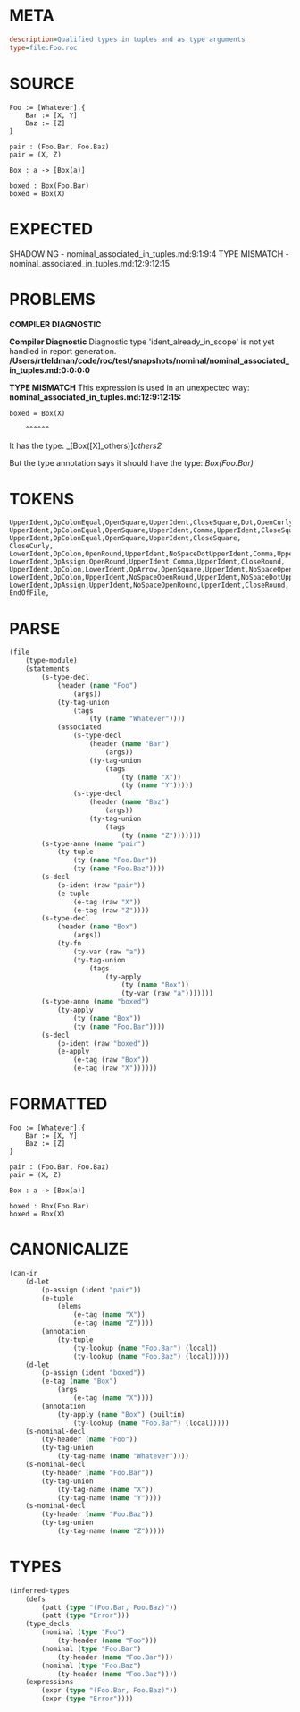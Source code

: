 # META
~~~ini
description=Qualified types in tuples and as type arguments
type=file:Foo.roc
~~~
# SOURCE
~~~roc
Foo := [Whatever].{
    Bar := [X, Y]
    Baz := [Z]
}

pair : (Foo.Bar, Foo.Baz)
pair = (X, Z)

Box : a -> [Box(a)]

boxed : Box(Foo.Bar)
boxed = Box(X)
~~~
# EXPECTED
SHADOWING - nominal_associated_in_tuples.md:9:1:9:4
TYPE MISMATCH - nominal_associated_in_tuples.md:12:9:12:15
# PROBLEMS
**COMPILER DIAGNOSTIC**

**Compiler Diagnostic**
Diagnostic type 'ident_already_in_scope' is not yet handled in report generation.
**/Users/rtfeldman/code/roc/test/snapshots/nominal/nominal_associated_in_tuples.md:0:0:0:0**

**TYPE MISMATCH**
This expression is used in an unexpected way:
**nominal_associated_in_tuples.md:12:9:12:15:**
```roc
boxed = Box(X)
```
        ^^^^^^

It has the type:
    _[Box([X]_others)]_others2_

But the type annotation says it should have the type:
    _Box(Foo.Bar)_

# TOKENS
~~~zig
UpperIdent,OpColonEqual,OpenSquare,UpperIdent,CloseSquare,Dot,OpenCurly,
UpperIdent,OpColonEqual,OpenSquare,UpperIdent,Comma,UpperIdent,CloseSquare,
UpperIdent,OpColonEqual,OpenSquare,UpperIdent,CloseSquare,
CloseCurly,
LowerIdent,OpColon,OpenRound,UpperIdent,NoSpaceDotUpperIdent,Comma,UpperIdent,NoSpaceDotUpperIdent,CloseRound,
LowerIdent,OpAssign,OpenRound,UpperIdent,Comma,UpperIdent,CloseRound,
UpperIdent,OpColon,LowerIdent,OpArrow,OpenSquare,UpperIdent,NoSpaceOpenRound,LowerIdent,CloseRound,CloseSquare,
LowerIdent,OpColon,UpperIdent,NoSpaceOpenRound,UpperIdent,NoSpaceDotUpperIdent,CloseRound,
LowerIdent,OpAssign,UpperIdent,NoSpaceOpenRound,UpperIdent,CloseRound,
EndOfFile,
~~~
# PARSE
~~~clojure
(file
	(type-module)
	(statements
		(s-type-decl
			(header (name "Foo")
				(args))
			(ty-tag-union
				(tags
					(ty (name "Whatever"))))
			(associated
				(s-type-decl
					(header (name "Bar")
						(args))
					(ty-tag-union
						(tags
							(ty (name "X"))
							(ty (name "Y")))))
				(s-type-decl
					(header (name "Baz")
						(args))
					(ty-tag-union
						(tags
							(ty (name "Z")))))))
		(s-type-anno (name "pair")
			(ty-tuple
				(ty (name "Foo.Bar"))
				(ty (name "Foo.Baz"))))
		(s-decl
			(p-ident (raw "pair"))
			(e-tuple
				(e-tag (raw "X"))
				(e-tag (raw "Z"))))
		(s-type-decl
			(header (name "Box")
				(args))
			(ty-fn
				(ty-var (raw "a"))
				(ty-tag-union
					(tags
						(ty-apply
							(ty (name "Box"))
							(ty-var (raw "a")))))))
		(s-type-anno (name "boxed")
			(ty-apply
				(ty (name "Box"))
				(ty (name "Foo.Bar"))))
		(s-decl
			(p-ident (raw "boxed"))
			(e-apply
				(e-tag (raw "Box"))
				(e-tag (raw "X"))))))
~~~
# FORMATTED
~~~roc
Foo := [Whatever].{
	Bar := [X, Y]
	Baz := [Z]
}

pair : (Foo.Bar, Foo.Baz)
pair = (X, Z)

Box : a -> [Box(a)]

boxed : Box(Foo.Bar)
boxed = Box(X)
~~~
# CANONICALIZE
~~~clojure
(can-ir
	(d-let
		(p-assign (ident "pair"))
		(e-tuple
			(elems
				(e-tag (name "X"))
				(e-tag (name "Z"))))
		(annotation
			(ty-tuple
				(ty-lookup (name "Foo.Bar") (local))
				(ty-lookup (name "Foo.Baz") (local)))))
	(d-let
		(p-assign (ident "boxed"))
		(e-tag (name "Box")
			(args
				(e-tag (name "X"))))
		(annotation
			(ty-apply (name "Box") (builtin)
				(ty-lookup (name "Foo.Bar") (local)))))
	(s-nominal-decl
		(ty-header (name "Foo"))
		(ty-tag-union
			(ty-tag-name (name "Whatever"))))
	(s-nominal-decl
		(ty-header (name "Foo.Bar"))
		(ty-tag-union
			(ty-tag-name (name "X"))
			(ty-tag-name (name "Y"))))
	(s-nominal-decl
		(ty-header (name "Foo.Baz"))
		(ty-tag-union
			(ty-tag-name (name "Z")))))
~~~
# TYPES
~~~clojure
(inferred-types
	(defs
		(patt (type "(Foo.Bar, Foo.Baz)"))
		(patt (type "Error")))
	(type_decls
		(nominal (type "Foo")
			(ty-header (name "Foo")))
		(nominal (type "Foo.Bar")
			(ty-header (name "Foo.Bar")))
		(nominal (type "Foo.Baz")
			(ty-header (name "Foo.Baz"))))
	(expressions
		(expr (type "(Foo.Bar, Foo.Baz)"))
		(expr (type "Error"))))
~~~
